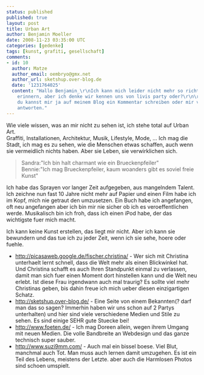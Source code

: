 ```yaml
---
status: published
published: true
layout: post
title: Urban Art
author: Benjamin Moeller
date: 2008-11-23 03:35:00 UTC
categories: [gedenke]
tags: [kunst, grafiti, gesellschaft]
comments:
- id: 10
  author: Matze
  author_email: oembryo@gmx.net
  author_url: sketshup.over-blog.de
  date: '1231764025'
  content: "Hallo Benjamin_\r\nIch kann mich leider nicht mehr so richtig an dich
    erinnern, aber ich denke wir kennen uns von livis party oder?\r\n\r\ngruß Matze\r\n\r\nPS:
    du kannst mir ja auf meinem Blog ein Kommentar schreiben oder mir via mail zurück
    antworten."
---
```


Wie viele wissen, was an mir nicht zu sehen ist, ich stehe total auf Urban Art.  
Graffiti, Installationen, Architektur, Musik, Lifestyle, Mode, ... Ich mag die Stadt, ich mag es zu sehen, wie die Menschen etwas schaffen, auch wenn sie vermeidlich nichts haben. Aber sie Leben, sie verwirklichen sich.  

> Sandra:"Ich bin halt charmant wie ein Brueckenpfeiler"  
> Bennie:"Ich mag Brueckenpfeiler, kaum woanders gibt es soviel freie Kunst"

Ich habe das Sprayen vor langer Zeit aufgegeben, aus mangelndem Talent. Ich zeichne nun fast 10 Jahre nicht mehr auf Papier und einen Film habe ich im Kopf, mich nie getraut den umzusetzen. Ein Buch habe ich angefangen, oft neu angefangen aber ich bin mir nie sicher ob ich es veroeffentlichen werde. Musikalisch bin ich froh, dass ich einen iPod habe, der das wichtigste fuer mich macht.

Ich kann keine Kunst erstellen, das liegt mir nicht. Aber ich kann sie bewundern und das tue ich zu jeder Zeit, wenn ich sie sehe, hoere oder fuehle.  
* http://picasaweb.google.de/fischer.christina/ - Wer sich mit Christina unterhaelt lernt schnell, dass die Welt mehr als einen Blickwinkel hat. Und Christina schafft es auch Ihren Standpunkt einmal zu verlassen, damit man sich fuer einen Moment dort hinstellen kann und die Welt neu erlebt. Ist diese Frau irgendwann auch mal traurig? Es sollte viel mehr Christinas geben, bis dahin freue ich mich ueber diesen einzigartigen Schatz.  
* http://sketshup.over-blog.de/ - Eine Seite von einem Bekannten(? darf man das so sagen? Immerhin haben wir uns schon auf 2 Partys unterhalten) und hier sind viele verschiedene Medien und Stile zu sehen. Es sind einige SEHR gute Stuecke bei!  
* http://www.foeten.de/ - Ich mag Doreen allein, wegen ihrem Umgang mit neuen Medien. Die volle Bandbreite an Webdesign und das ganze technisch super sauber.  
* http://www.suzi9mm.com/ - Auch mal ein bissel boese. Viel Blut, manchmal auch Tot. Man muss auch lernen damit umzugehen. Es ist ein Teil des Lebens, meistens der Letzte. aber auch die Harmlosen Photos sind schoen umspielt.  

